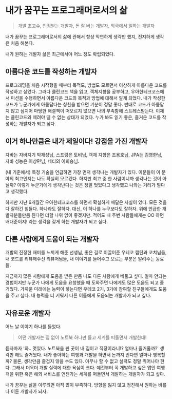 # 내가 꿈꾸는 프로그래머로서의 삶

> 개발 초고수, 인정받는 개발자, 돈 잘 버는 개발자, 외국에서 일하는 개발자

내가 꿈꾸는 프로그래머로서의 삶에 관해서 항상 막연하게 생각만 했지, 진지하게 생각은 처음 해본다.

내가 원하는 개발자 삶은 최근에서야 어느 정도 확립되었다.

## 아름다운 코드를 작성하는 개발자

프로그래밍을 처음 시작했을 때부터 목적도, 방법도 모르면서 이상하게 아름다운 코드를 작성하고 싶었다. 그러다 클린코드 책을 읽고, 객체지향을 공부하고, 우아한테크코스에서 미션을 수행하면서 아름다운 코드의 목적과 방법에 대해서 알게 되었다. 내가 작성한 코드가 누군가에게 아름답다는 칭찬을 받으면 기분이 정말 좋다. 반대로 코드가 아름답지 않고 심지어 마땅한 해결책이 떠오르지 않으면 나의 부족함에 스트레스받는다. 이제는 클린코드와 떼려야 뗄 수 없는 상태가 되었다. 누가 봐도 읽기 좋은, 즐거운 코드를 작성하는 개발자가 되고 싶다.

## 이거 하나만큼은 내가 제일이다! 강점을 가진 개발자

자바는 자바지기 박재성님, 스프링은 토비님, 객체 지향은 조용호님, JPA는 김영한님, 자바 성능은 이상민님, 네티의 이희승님.

(내 기준에서) 특정 기술을 언급하면 가장 먼저 생각나는 개발자가 있다. 이분들이 이 분야의 최고인지는 나도 확실히 모르겠다. 하지만 최고 중 한 사람이니까 생각나는 것이 아닐까? 이렇게 누군가에게 생각난다는 것은 정말 멋있다고 생각했고 나와는 거리가 멀다고 생각했다. 

하지만 지난 6개월간 우아한테크코스를 하면서 확실하게 깨달은 사실이 있다. 모든 것을 다 잘하긴 힘들다. 하나라도 잘하자. 대신, 이 하나를 누구보다도 잘하자. 위에 언급한 개발자분들만큼 된다면 더할 나위 없이 좋겠지만. 적어도 내 주변 사람들에게는 OO 하면 배대준이지! 라는 생각을 갖게 하는 개발자가 되고 싶다.

## 다른 사람에게 도움이 되는 개발자

개발의 진정한 재미를 느끼게 해준 선생님, 좋은 길로 이끌어준 우테코 캡틴과 코치님들, 내 코드를 리뷰해주신 리뷰어님들, 내 이야기를 들어주고 모르는 부분은 알려주는 동료들. 

지금까지 많은 사람에게 도움을 받은 만큼 나도 다른 사람에게 베풀고 싶다. 얼마 안되는 경험이지만 누군가 나에게 도움을 요청했을 때 도와주면 나에게도 많은 도움도 되고 즐거웠다. 가까운 미래에는 능력이 닿는다면 우테코 2기, 3기에 참여할 친구들에게도 도움을 주고 싶다. 내 능력을 더 키워서 다른 이들에게 도움되는 개발자가 되고 싶다.

## 자유로운 개발자

어느 날 이야기 하나를 들었다.

> 어떤 개발자는 집 없이 노트북 하나만 들고 세계를 떠돌면서 개발한대!

듣자마자 '와.. 멋있다. 노트북을 핀 곳이 내 집이고 직장이라니!? 얼마나 즐거울까?' 생각만 해도 즐거웠다. 내가 좋아하는 여행과 개발을 하면서 돈까지 번다면 얼마나 행복할까? 물론, 생각만큼 즐겁지 않을 수도 있다. 아무나 할 수 없고 실력도 정말 뛰어나야 한다. 그래서 더욱더 개발 실력에 대한 욕심이 크다. 예전부터 꼭 개발하고 싶은 앱인 여행객을 위한 혹은 해외 서비스를 언젠가는 세계를 떠돌면서 개발하는 개발자가 되고 싶다.

내가 꿈꾸는 삶을 이루려면 아직 많이 부족하다. 방향을 잃지 않고 정진해서 원하는 바를 다 이룬 개발자가 되자.
